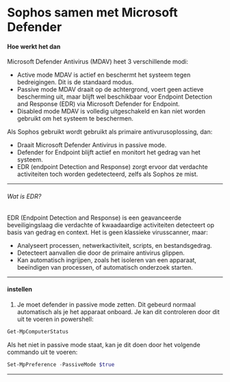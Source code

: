 # Sophos samen met Microsoft Defender

#### Hoe werkt het dan
Microsoft Defender Antivirus (MDAV) heet 3 verschillende modi:
- Active mode
    MDAV is actief en beschermt het systeem tegen bedreigingen. Dit is de standaard modus.
- Passive mode
    MDAV draait op de achtergrond, voert geen actieve bescherming uit, maar blijft wel beschikbaar voor Endpoint Detection and Response (EDR) via Microsoft Defender for Endpoint.
- Disabled mode
    MDAV is volledig uitgeschakeld en kan niet worden gebruikt om het systeem te beschermen.

Als Sophos gebruikt wordt gebruikt als primaire antivurusoplossing, dan:
- Draait Microsoft Defender Antivirus in passive mode.
- Defender for Endpoint blijft actief en monitort het gedrag van het systeem.
- EDR (endpoint Detection and Response) zorgt ervoor dat verdachte activiteiten toch worden gedetecteerd, zelfs als Sophos ze mist.

---

###### Wat is EDR?
EDR (Endpoint Detection and Response) is een geavanceerde beveiligingslaag die verdachte of kwaadaardige activiteiten detecteert op basis van gedrag en context. Het is geen klassieke virusscanner, maar:
- Analyseert processen, netwerkactiviteit, scripts, en bestandsgedrag.
- Detecteert aanvallen die door de primaire antivirus glippen.
- Kan automatisch ingrijpen, zoals het isoleren van een apparaat, beeïndigen van processen, of automatisch onderzoek starten.

---

#### instellen 
1. Je moet defender in passive mode zetten. 
Dit gebeurd normaal automatisch als je het apparaat onboard.
Je kan dit controleren door dit uit te voeren in powershell:
```powershell
Get-MpComputerStatus
```

Als het niet in passive mode staat, kan je dit doen door het volgende commando uit te voeren:
```powershell
Set-MpPreference -PassiveMode $true
```

---
